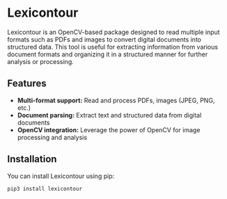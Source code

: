 # Lexicontour

Lexicontour is an OpenCV-based package designed to read multiple input formats such as PDFs and images to convert digital documents into structured data. This tool is useful for extracting information from various document formats and organizing it in a structured manner for further analysis or processing.

## Features

- **Multi-format support:** Read and process PDFs, images (JPEG, PNG, etc.)
- **Document parsing:** Extract text and structured data from digital documents
- **OpenCV integration:** Leverage the power of OpenCV for image processing and analysis

## Installation

You can install Lexicontour using pip:

```bash
pip3 install lexicontour
```
